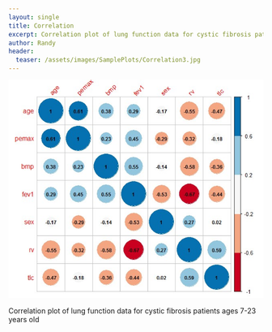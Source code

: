 ```yaml
---
layout: single
title: Correlation
excerpt: Correlation plot of lung function data for cystic fibrosis patients ages 7-23 years old
author: Randy
header:
  teaser: /assets/images/SamplePlots/Correlation3.jpg
---
```


![](/assets/images/SamplePlots/Correlation3.jpg)

Correlation plot of lung function data for cystic fibrosis patients ages 7-23 years old